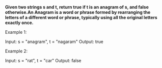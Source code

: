 **Given two strings s and t, return true if t is an anagram of s, and false otherwise.An Anagram is a word or phrase formed by rearranging the letters of a different word or phrase, typically using all the original letters exactly once.**

 

Example 1:

Input: s = "anagram", t = "nagaram"
Output: true


Example 2:

Input: s = "rat", t = "car"
Output: false
